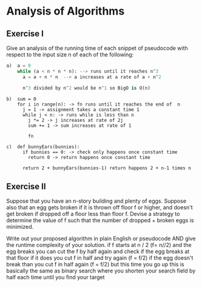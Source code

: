 # Analysis of Algorithms

## Exercise I

Give an analysis of the running time of each snippet of
pseudocode with respect to the input size n of each of the following:

```python
a)  a = 0
    while (a < n * n * n): --> runs until it reaches n^3
      a = a + n * n  --> a increases at a rate of a + n^2

      n^3 divided by n^2 would be n^1 so BigO is O(n)
```


```
b)  sum = 0
    for i in range(n): -> fn runs until it reaches the end of  n
      j = 1 -> assignment takes a constant time 1 
      while j < n: -> runs while is less than n
        j *= 2 -> j increases at rate of 2j
        sum += 1 -> sum increases at rate of 1 

        fn 
```

```
c)  def bunnyEars(bunnies):
      if bunnies == 0: -> check only happens once constant time 
        return 0 -> return happens once constant time

      return 2 + bunnyEars(bunnies-1) return happens 2 + n-1 times n
```

## Exercise II

Suppose that you have an n-story building and plenty of eggs. Suppose also that an egg gets broken if it is thrown off floor f or higher, and doesn't get broken if dropped off a floor less than floor f. Devise a strategy to determine the value of f such that the number of dropped + broken eggs is minimized.

Write out your proposed algorithm in plain English or pseudocode AND give the runtime complexity of your solution.
 if f starts at n / 2 (f= n//2) and the egg breaks you can cut the f by half again and check if the egg breaks at that floor if it does you cut f in half and try again (f = f/2) if the egg doesn't break than you cut f in half again (f = f/2) but this time you go up 
 this is basically the same as binary search where you shorten your search field by half each time until you find your target